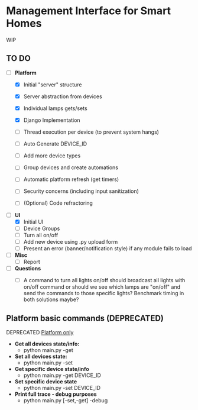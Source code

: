 # Management Interface for Smart Homes
WIP
## TO DO
- [ ] **Platform**
    - [x] Initial "server" structure
    - [x] Server abstraction from devices
    - [x] Individual lamps gets/sets
    - [x] Django Implementation
    - [ ] Thread execution per device (to prevent system hangs)
    - [ ] Auto Generate DEVICE_ID
    - [ ] Add more device types
    - [ ] Group devices and create automations
    - [ ] Automatic platform refresh (get timers)
    - [ ] Security concerns (including input sanitization)
    - [ ] (Optional) Code refractoring 
    

- [ ] **UI**
    - [x] Initial UI
    - [ ] Device Groups
    - [ ] Turn all on/off
    - [ ] Add new device using .py upload form
    - [ ] Present an error (banner/notification style) if any module fails to load

- [ ] **Misc**
    - [ ] Report

- [ ] **Questions**
    - [ ] A command to turn all lights on/off should broadcast all lights with on/off command or should we see which lamps are "on/off" and send the commands to those specific lights? Benchmark timing in both solutions maybe?


## Platform basic commands (DEPRECATED)
DEPRECATED [Platform only](https://github.com/andrebarrocas/Management-Interface-for-Smart-Homes/tree/main/Platform)
 - **Get all devices state/info:** 
    -  python main.py -get
 - **Set all devices state:** 
     - python main.py -set
 - **Get specific device state/info**
     - python main.py -get DEVICE_ID
 - **Set specific device state**
     - python main.py -set DEVICE_ID
 - **Print full trace - debug purposes**
     - python main.py [-set,-get] -debug


        
